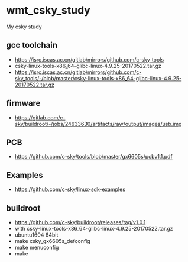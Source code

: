 # wmt_csky_study
My csky study

## gcc toolchain  
* https://isrc.iscas.ac.cn/gitlab/mirrors/github.com/c-sky_tools  
* csky-linux-tools-x86_64-glibc-linux-4.9.25-20170522.tar.gz  
* https://isrc.iscas.ac.cn/gitlab/mirrors/github.com/c-sky_tools/-/blob/master/csky-linux-tools-x86_64-glibc-linux-4.9.25-20170522.tar.gz  

## firmware 
* https://gitlab.com/c-sky/buildroot/-/jobs/24633630/artifacts/raw/output/images/usb.img  

## PCB  
* https://github.com/c-sky/tools/blob/master/gx6605s/pcbv1.1.pdf  

## Examples  
* https://github.com/c-sky/linux-sdk-examples  

## buildroot  
* https://github.com/c-sky/buildroot/releases/tag/v1.0.1  
* with csky-linux-tools-x86_64-glibc-linux-4.9.25-20170522.tar.gz  
* ubuntu1604 64bit  
* make csky_gx6605s_defconfig  
* make menuconfig  
* make  
